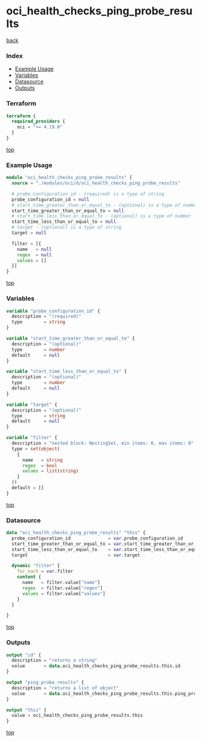 # oci_health_checks_ping_probe_results

[back](../oci.md)

### Index

- [Example Usage](#example-usage)
- [Variables](#variables)
- [Datasource](#datasource)
- [Outputs](#outputs)

### Terraform

```terraform
terraform {
  required_providers {
    oci = ">= 4.19.0"
  }
}
```

[top](#index)

### Example Usage

```terraform
module "oci_health_checks_ping_probe_results" {
  source = "./modules/oci/d/oci_health_checks_ping_probe_results"

  # probe_configuration_id - (required) is a type of string
  probe_configuration_id = null
  # start_time_greater_than_or_equal_to - (optional) is a type of number
  start_time_greater_than_or_equal_to = null
  # start_time_less_than_or_equal_to - (optional) is a type of number
  start_time_less_than_or_equal_to = null
  # target - (optional) is a type of string
  target = null

  filter = [{
    name   = null
    regex  = null
    values = []
  }]
}
```

[top](#index)

### Variables

```terraform
variable "probe_configuration_id" {
  description = "(required)"
  type        = string
}

variable "start_time_greater_than_or_equal_to" {
  description = "(optional)"
  type        = number
  default     = null
}

variable "start_time_less_than_or_equal_to" {
  description = "(optional)"
  type        = number
  default     = null
}

variable "target" {
  description = "(optional)"
  type        = string
  default     = null
}

variable "filter" {
  description = "nested block: NestingSet, min items: 0, max items: 0"
  type = set(object(
    {
      name   = string
      regex  = bool
      values = list(string)
    }
  ))
  default = []
}
```

[top](#index)

### Datasource

```terraform
data "oci_health_checks_ping_probe_results" "this" {
  probe_configuration_id              = var.probe_configuration_id
  start_time_greater_than_or_equal_to = var.start_time_greater_than_or_equal_to
  start_time_less_than_or_equal_to    = var.start_time_less_than_or_equal_to
  target                              = var.target

  dynamic "filter" {
    for_each = var.filter
    content {
      name   = filter.value["name"]
      regex  = filter.value["regex"]
      values = filter.value["values"]
    }
  }

}
```

[top](#index)

### Outputs

```terraform
output "id" {
  description = "returns a string"
  value       = data.oci_health_checks_ping_probe_results.this.id
}

output "ping_probe_results" {
  description = "returns a list of object"
  value       = data.oci_health_checks_ping_probe_results.this.ping_probe_results
}

output "this" {
  value = oci_health_checks_ping_probe_results.this
}
```

[top](#index)